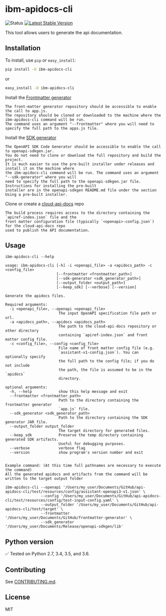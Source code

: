 ﻿# ibm-apidocs-cli
![Status](https://img.shields.io/badge/status-beta-yellow.svg)
[![Latest Stable Version](https://img.shields.io/pypi/v/ibm-apidocs-cli.svg)](https://pypi.python.org/pypi/ibm-apidocs-cli)

This tool allows users to generate the api documentation.

## Installation

To install, use `pip` or `easy_install`:

```bash
pip install -U ibm-apidocs-cli
```

or

```bash
easy_install -U ibm-apidocs-cli
```

Install the [Frontmatter generator](https://github.ibm.com/cloud-doc-build/frontmatter-generator)

```
The front-matter generator repository should be accessible to enable the call to app.js.
The repository should be cloned or downloaded to the machine where the ibm-apidocs-cli command will be run.
The command uses an argument "--frontmatter" where you will need to specify the full path to the apps.js file.
```

Install the [SDK generator](https://github.ibm.com/CloudEngineering/openapi-sdkgen/releases)

```
The OpenAPI SDK Code Generator should be accessible to enable the call to openapi-sdkgen.jar.
You do not need to clone or download the full repository and build the project.
It is much easier to use the pre-built installer under releases and install it on the machine where
the ibm-apidocs-cli command will be run. The command uses an argument "--sdk-generator" where you will
need to specify the full path to the openapi-sdkgen.jar file.  Instructions for installing the pre-built
installer are in the openapi-sdkgen README.md file under the section Using a pre-built installer.
```

Clone or create a [cloud-api-docs](https://github.ibm.com/cloud-api-docs) repo

```
The build process requires access to the directory containing the `apiref-index.json` file and the
front matter configuration file (typically `<openapi>-config.json`) for the cloud-api-docs repo
used to publish the API documentation.
```

## Usage

```none
ibm-apidocs-cli --help
```
```
usage: ibm-apidocs-cli [-h] -i <openapi_file> -a <apidocs_path> -c <config_file>
                       [--frontmatter <frontmatter_path>] 
                       [--sdk-generator <sdk_generator_path>] 
                       [--output_folder <output_path>]
                       [--keep_sdk] [--verbose] [--version]

Generate the apidocs files.

Required arguments:
  -i <openapi_file>, --openapi <openapi_file>
                        The input OpenAPI specification file path or url.
  -a <apidocs_path>, --apidocs <apidocs_path>
                        The path to the cloud-api-docs repository or other directory
                        containing `apiref-index.json` and front matter config file.
  -c <config_file>, --config <config_file>
                        File name of front matter config file (e.g.
                        `assistant-v1-config.json`). You can optionally specify
                        the full path to the config file; if you do not include
                        the path, the file is assumed to be in the `apidocs`
                        directory.

optional arguments:
  -h, --help            show this help message and exit
  --frontmatter <frontmatter_path>
                        Path to the directory containing the frontmatter generator
                        `app.js` file.
  --sdk_generator <sdk_generator_path>
                        Path to the directory containing the SDK generator JAR file.
  --output_folder output_folder
                        The target directory for generated files.
  --keep_sdk            Preserve the temp directory containing generated SDK artifacts.
                        Useful for debugging purposes.
  --verbose             verbose flag
  --version             show program's version number and exit


```
```
Example command: (At this time full pathnames are necessary to execute the command)
All the generated apidocs and artifacts from the command will be written to the target output folder

ibm-apidocs-cli --openapi '/Users/my_user/Documents/GitHub/api-apidocs-cli/test/resources/config/assistant-openapi3-v1.json' \
                --config '/Users/my_user/Documents/GitHub/api-apidocs-cli/test/resources/config/test-input-config.yaml' \
                --output_folder '/Users/my_user/Documents/GitHub/api-apidocs-cli/test/target' \
                --frontmatter '/Users/my_user/Documents/GitHub/frontmatter-generator' \
                --sdk_generator '/Users/my_user/Documents/Release/openapi-sdkgen/lib'
```


## Python version

✅ Tested on Python 2.7, 3.4, 3.5, and 3.6.

## Contributing

See [CONTRIBUTING.md][CONTRIBUTING].

## License

MIT

[ibm_cloud]: https://cloud.ibm.com
[responses]: https://github.com/getsentry/responses
[requests]: http://docs.python-requests.org/en/latest/
[CONTRIBUTING]: ./CONTRIBUTING.md
